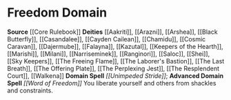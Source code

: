 ﻿---
advanced_apocryphal_spell: null
advanced_domain_spell: '[[DATABASE/spell/Word of Freedom|Word of Freedom]]'
apocryphal_spell: null
deity:
- '[[DATABASE/deity/Aakriti|Aakriti]]'
- '[[DATABASE/deity/Arazni|Arazni]]'
- '[[DATABASE/deity/Arshea|Arshea]]'
- '[[DATABASE/deity/Black Butterfly|Black Butterfly]]'
- '[[DATABASE/deity/Casandalee|Casandalee]]'
- '[[DATABASE/deity/Cayden Cailean|Cayden Cailean]]'
- '[[DATABASE/deity/Chamidu|Chamidu]]'
- '[[DATABASE/deity/Cosmic Caravan|CosmicCaravan]]'
- '[[DATABASE/deity/Dajermube|Dajermube]]'
- '[[DATABASE/deity/Falayna|Falayna]]'
- '[[DATABASE/deity/Kazutal|Kazutal]]'
- '[[DATABASE/deity/Keepers of the Hearth|Keepers of the Hearth]]'
- '[[DATABASE/deity/Marishi|Marishi]]'
- '[[DATABASE/deity/Milani|Milani]]'
- '[[DATABASE/deity/Narriseminek|Narriseminek]]'
- '[[DATABASE/deity/Ranginori|Ranginori]]'
- '[[DATABASE/deity/Saloc|Saloc]]'
- '[[DATABASE/deity/Shei|Shei]]'
- '[[DATABASE/deity/Sky Keepers|Sky Keepers]]'
- '[[DATABASE/deity/The Freeing Flame|The Freeing Flame]]'
- '[[DATABASE/deity/The Laborer''s Bastion|The Laborer''sBastion]]'
- '[[DATABASE/deity/The Last Breath|The Last Breath]]'
- '[[DATABASE/deity/The Offering Plate|The Offering Plate]]'
- '[[DATABASE/deity/The Perplexing Jest|The Perplexing Jest]]'
- '[[DATABASE/deity/The Resplendent Court|The ResplendentCourt]]'
- '[[DATABASE/deity/Walkena|Walkena]]'
domain:
- '[[DATABASE/domain/Freedom Domain|Freedom]]'
domain_spell: '[[DATABASE/spell/Unimpeded Stride|Unimpeded Stride]]'
id: '14'
name: Freedom Domain
rarity: Common
source: '[[DATABASE/source/Core Rulebook|Core Rulebook]]'
trait: null
type: Domain

---
# Freedom Domain

**Source** [[Core Rulebook]] 
**Deities** [[Aakriti]], [[Arazni]], [[Arshea]], [[Black Butterfly]], [[Casandalee]], [[Cayden Cailean]], [[Chamidu]], [[Cosmic Caravan]], [[Dajermube]], [[Falayna]], [[Kazutal]], [[Keepers of the Hearth]], [[Marishi]], [[Milani]], [[Narriseminek]], [[Ranginori]], [[Saloc]], [[Shei]], [[Sky Keepers]], [[The Freeing Flame]], [[The Laborer's Bastion]], [[The Last Breath]], [[The Offering Plate]], [[The Perplexing Jest]], [[The Resplendent Court]], [[Walkena]]
**Domain Spell** _[[Unimpeded Stride]]_; **Advanced Domain Spell** _[[Word of Freedom]]_
You liberate yourself and others from shackles and constraints.